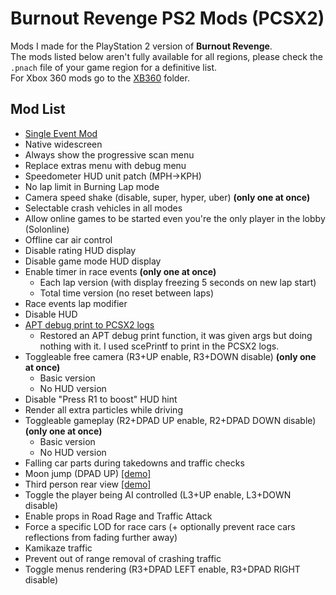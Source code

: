 # Burnout Revenge PS2 Mods (PCSX2)

Mods I made for the PlayStation 2 version of **Burnout Revenge**.\
The mods listed below aren't fully available for all regions, please check the `.pnach` file of your game region for a definitive list.\
For Xbox 360 mods go to the [XB360](https://github.com/Nahelam/PS2-Game-Mods/tree/main/Burnout%20Revenge/XB360) folder.

## Mod List
- [Single Event Mod](https://github.com/Nahelam/PS2-Game-Mods/tree/main/Burnout%20Revenge/Single%20Event%20Mod)
- Native widescreen
- Always show the progressive scan menu
- Replace extras menu with debug menu
- Speedometer HUD unit patch (MPH->KPH)
- No lap limit in Burning Lap mode
- Camera speed shake (disable, super, hyper, uber) **(only one at once)**
- Selectable crash vehicles in all modes
- Allow online games to be started even you're the only player in the lobby (Solonline)
- Offline car air control
- Disable rating HUD display
- Disable game mode HUD display
- Enable timer in race events **(only one at once)**
  - Each lap version (with display freezing 5 seconds on new lap start)
  - Total time version (no reset between laps)
- Race events lap modifier
- Disable HUD
- [APT debug print to PCSX2 logs](https://github.com/Nahelam/PS2-Game-Mods/assets/128867759/182b704b-1a1a-4a4f-a665-8bbf31ba9799)
    - Restored an APT debug print function, it was given args but doing nothing with it. I used scePrintf to print in the PCSX2 logs.
- Toggleable free camera (R3+UP enable, R3+DOWN disable) **(only one at once)**
  - Basic version
  - No HUD version
- Disable "Press R1 to boost" HUD hint
- Render all extra particles while driving
- Toggleable gameplay (R2+DPAD UP enable, R2+DPAD DOWN disable) **(only one at once)**
  - Basic version
  - No HUD version
- Falling car parts during takedowns and traffic checks 
- Moon jump (DPAD UP) [\[demo\]](https://www.reddit.com/r/Burnout/comments/1dghna2/predator_missile_inbound)
- Third person rear view [\[demo\]](https://i.imgur.com/tVVHGAR.png)
- Toggle the player being AI controlled (L3+UP enable, L3+DOWN disable)
- Enable props in Road Rage and Traffic Attack
- Force a specific LOD for race cars (+ optionally prevent race cars reflections from fading further away)
- Kamikaze traffic
- Prevent out of range removal of crashing traffic
- Toggle menus rendering (R3+DPAD LEFT enable, R3+DPAD RIGHT disable)
